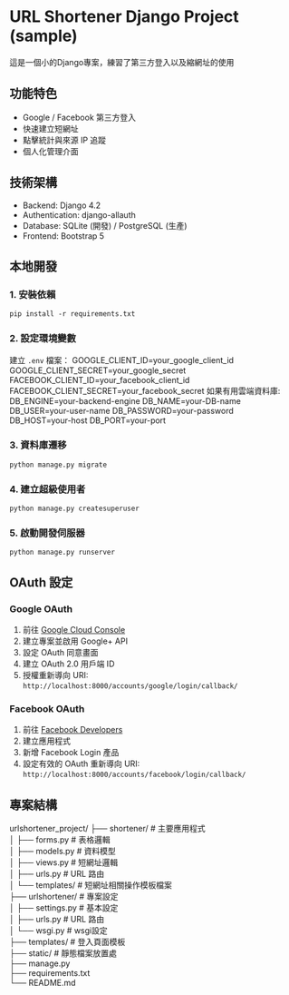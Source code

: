 # URL Shortener Django Project (sample)

這是一個小的Django專案，練習了第三方登入以及縮網址的使用


## 功能特色
- Google / Facebook 第三方登入
- 快速建立短網址
- 點擊統計與來源 IP 追蹤
- 個人化管理介面

## 技術架構
- Backend: Django 4.2
- Authentication: django-allauth
- Database: SQLite (開發) / PostgreSQL (生產)
- Frontend: Bootstrap 5

## 本地開發

### 1. 安裝依賴
```
pip install -r requirements.txt
```

### 2. 設定環境變數
建立 `.env` 檔案：
GOOGLE_CLIENT_ID=your_google_client_id
GOOGLE_CLIENT_SECRET=your_google_secret
FACEBOOK_CLIENT_ID=your_facebook_client_id
FACEBOOK_CLIENT_SECRET=your_facebook_secret
如果有用雲端資料庫:
DB_ENGINE=your-backend-engine
DB_NAME=your-DB-name
DB_USER=your-user-name
DB_PASSWORD=your-password
DB_HOST=your-host
DB_PORT=your-port

### 3. 資料庫遷移
```
python manage.py migrate
```

### 4. 建立超級使用者
```
python manage.py createsuperuser
```

### 5. 啟動開發伺服器
```
python manage.py runserver
```

## OAuth 設定

### Google OAuth
1. 前往 [Google Cloud Console](https://console.cloud.google.com/)
2. 建立專案並啟用 Google+ API
3. 設定 OAuth 同意畫面
4. 建立 OAuth 2.0 用戶端 ID
5. 授權重新導向 URI: `http://localhost:8000/accounts/google/login/callback/`

### Facebook OAuth
1. 前往 [Facebook Developers](https://developers.facebook.com/)
2. 建立應用程式
3. 新增 Facebook Login 產品
4. 設定有效的 OAuth 重新導向 URI: `http://localhost:8000/accounts/facebook/login/callback/`

## 專案結構
urlshortener_project/
├── shortener/          # 主要應用程式\
│   ├── forms.py        # 表格邏輯\
│   ├── models.py       # 資料模型\
│   ├── views.py        # 短網址邏輯\
│   ├── urls.py         # URL 路由\
│   └── templates/      # 短網址相關操作模板檔案\
├── urlshortener/       # 專案設定\
│   ├── settings.py     # 基本設定\
│   ├── urls.py         # URL 路由\
│   └── wsgi.py         # wsgi設定\
├── templates/          # 登入頁面模板\
├── static/             # 靜態檔案放置處\
├── manage.py\
├── requirements.txt\
└── README.md